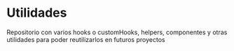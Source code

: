 # Utilidades


Repositorio con varios hooks o customHooks, helpers, componentes y otras utilidades para poder reutilizarlos en futuros proyectos
